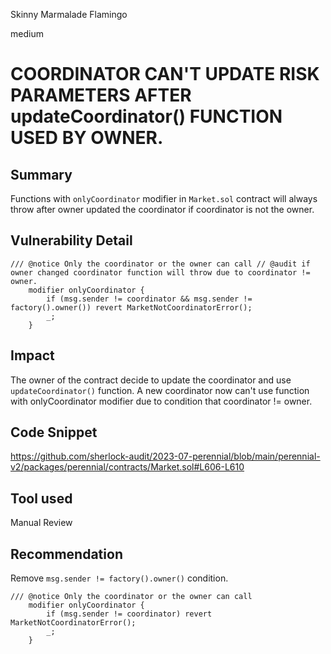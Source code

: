 Skinny Marmalade Flamingo

medium

# COORDINATOR CAN'T UPDATE RISK PARAMETERS AFTER updateCoordinator() FUNCTION USED BY OWNER.

## Summary

Functions with `onlyCoordinator` modifier in `Market.sol` contract will always throw after owner updated the coordinator if coordinator is not the owner.

## Vulnerability Detail

```solidity
/// @notice Only the coordinator or the owner can call // @audit if owner changed coordinator function will throw due to coordinator != owner.
    modifier onlyCoordinator {
        if (msg.sender != coordinator && msg.sender != factory().owner()) revert MarketNotCoordinatorError();
        _;
    } 
```
## Impact

The owner of the contract decide to update the coordinator and use `updateCoordinator()` function.
A new coordinator now can't use function with onlyCoordinator modifier due to condition that coordinator != owner.

## Code Snippet

https://github.com/sherlock-audit/2023-07-perennial/blob/main/perennial-v2/packages/perennial/contracts/Market.sol#L606-L610

## Tool used

Manual Review

## Recommendation
Remove `msg.sender != factory().owner()` condition.

```solidity
/// @notice Only the coordinator or the owner can call
    modifier onlyCoordinator {
        if (msg.sender != coordinator) revert MarketNotCoordinatorError();
        _;
    }
```